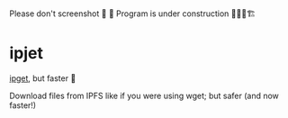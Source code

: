 Please don't screenshot 📸
🚧 Program is under construction 🚧👷‍♀️🏗

# ipjet

[ipget](https://github.com/ipfs/ipget), but faster 🚀

Download files from IPFS like if you were using wget; but safer (and now faster!)
